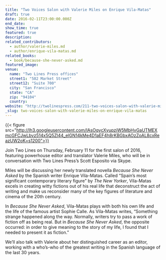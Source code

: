 ```yaml
---
title: "Two Voices Salon with Valerie Miles on Enrique Vila-Matas"
draft: true
date: 2016-02-11T23:00:00.000Z
end_date:
show_time: true
featured: true
description:
related_contributors:
  - author/valerie-miles.md
  - author/enrique-vila-matas.md
related_books:
  - book/because-she-never-asked.md
featured_image: 
venue:
  name: "Two Lines Press offices"
  street1: "582 Market Street"
  street12: "Suite 700"
  city: "San Francisco"
  state: "CA"
  zip: "94104"
  country:
website: "http://twolinespress.com/211-two-voices-salon-with-valerie-miles-on-enrique-vila-matas/"
_slug: two-voices-salon-with-valerie-miles-on-enrique-vila-matas
---
```


{{< figure src="http://lh3.googleusercontent.com/lAsOqycXyupziW5MbHvGaUTMEXmcGFCJwLbvz514x5Q5Zl44_elGN14kMe4D1aEF4h8rKBGbxAOzZoAL8cxReazUW2oK=s1200">}}
<!-- valerie-miles.jpg) -->

Join Two Lines on Thursday, February 11 for the first salon of 2016, featuring powerhouse editor and translator Valerie Miles, who will be in conversation with Two Lines Press’s Scott Esposito via Skype.

Miles will be discussing her newly translated novella _Because She Never Asked_ by the Spanish writer Enrique Vila-Matas. Called “Spain’s most significant contemporary literary figure” by _The New Yorker_, Vila-Matas excels in creating witty fictions out of his real life that deconstruct the act of writing and make us reconsider many of the key figures of literature and cinema of the 20th century.

In _Because She Never Asked_, Vila-Matas plays with both his own life and the life of the famous artist Sophie Calle. As Vila-Matas writes, “Something strange happened along the way. Normally, writers try to pass a work of fiction off as being real. But in _Because She Never Asked_, the opposite occurred: in order to give meaning to the story of my life, I found that I needed to present it as fiction.”

We’ll also talk with Valerie about her distinguished career as an editor, working with a who’s-who of the greatest writing in the Spanish language of the last 30 years.

